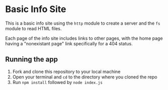 # Basic Info Site

This is a basic info site using the `http` module to create a server and the `fs` module to read HTML files.

Each page of the info site includes links to other pages, with the home page having a "nonexistant page" link specifically for a 404 status.

## Running the app

1. Fork and clone this repository to your local machine
2. Open your terminal and `cd` to the directory where you cloned the repo
3. Run `npm install` followed by `node index.js`
